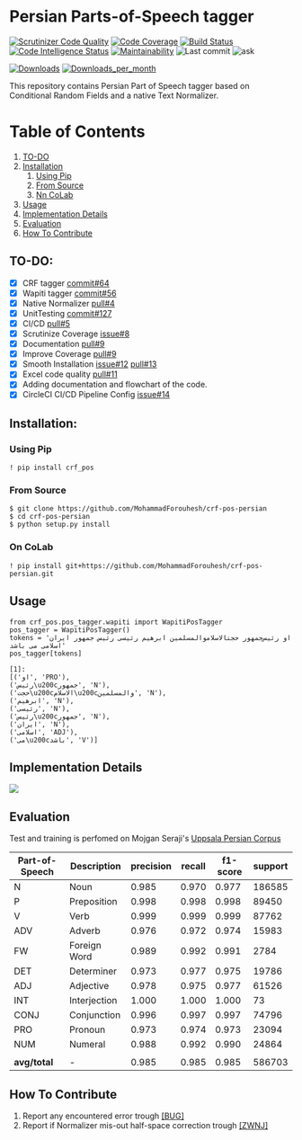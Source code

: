 # Persian Parts-of-Speech tagger

[![Scrutinizer Code Quality](https://scrutinizer-ci.com/g/MohammadForouhesh/crf-pos-persian/badges/quality-score.png?b=main)](https://scrutinizer-ci.com/g/MohammadForouhesh/crf-pos-persian/?branch=main)
[![Code Coverage](https://scrutinizer-ci.com/g/MohammadForouhesh/crf-pos-persian/badges/coverage.png?b=main)](https://scrutinizer-ci.com/g/MohammadForouhesh/crf-pos-persian/?branch=main)
[![Build Status](https://scrutinizer-ci.com/g/MohammadForouhesh/crf-pos-persian/badges/build.png?b=main)](https://scrutinizer-ci.com/g/MohammadForouhesh/crf-pos-persian/build-status/main)
[![Code Intelligence Status](https://scrutinizer-ci.com/g/MohammadForouhesh/crf-pos-persian/badges/code-intelligence.svg?b=main)](https://scrutinizer-ci.com/code-intelligence)
[![Maintainability](https://api.codeclimate.com/v1/badges/26cc09040c2262f3ecb7/maintainability)](https://codeclimate.com/github/MohammadForouhesh/crf-pos-persian/maintainability)
![Last commit](https://img.shields.io/github/last-commit/MohammadForouhesh/crf-pos-persian)
![ask]

[ask]: https://img.shields.io/badge/Ask%20me-anything-1.svg

[![Downloads](https://pepy.tech/badge/crf-pos)](https://pepy.tech/project/crf-pos)
[![Downloads_per_month](https://pepy.tech/badge/crf-pos/month)](https://pepy.tech/project/crf-pos)

This repository contains Persian Part of Speech tagger based on Conditional Random Fields and a native Text Normalizer.

# Table of Contents
1. [TO-DO](#todo)
2. [Installation](#install)
   1. [Using Pip](#pip)
   2. [From Source](#source)
   3. [Nn CoLab](#colab)
3. [Usage](#usage)
4. [Implementation Details](#implementation-details)
5. [Evaluation](#eval)
6. [How To Contribute](#contrib)

[comment]: <> (5. [I/O]&#40;#tpa_io&#41;)

[comment]: <> (6. [Motivation]&#40;#tpa_motiv&#41;)

[comment]: <> (7. [Related Works]&#40;#tpa_lit&#41;)

[comment]: <> (8. [Contributions of this paper]&#40;#tpa_contribution&#41;)

[comment]: <> (9. [Proposed Method]&#40;#tpa_method&#41;)

[comment]: <> (10. [Experiments]&#40;#tpa_exp&#41;)


## TO-DO: <a name="todo"></a>

- [x] CRF tagger [commit#64](https://github.com/MohammadForouhesh/crf-pos-persian/commit/c0897ae7534ff322a594808c6ff1d2b4f12b627b)
- [x] Wapiti tagger [commit#56](https://github.com/MohammadForouhesh/crf-pos-persian/commit/9b267ad01d5ccac162fe9d29071c6ea22d34804f)
- [x] Native Normalizer [pull#4](https://github.com/MohammadForouhesh/crf-pos-persian/pull/4#issuecomment-1060246648)
- [x] UnitTesting [commit#127](https://github.com/MohammadForouhesh/crf-pos-persian/commit/8c0c6d4ae9908d29c39e326bf1a3d14947555141)
- [x] CI/CD [pull#5](https://github.com/MohammadForouhesh/crf-pos-persian/pull/5#issuecomment-1060697450)
- [x] Scrutinize Coverage [issue#8](https://github.com/MohammadForouhesh/crf-pos-persian/issues/8#issue-1162353982)
- [x] Documentation [pull#9](https://github.com/MohammadForouhesh/crf-pos-persian/pull/9#issuecomment-1061754671)
- [x] Improve Coverage [pull#9](https://github.com/MohammadForouhesh/crf-pos-persian/pull/9#issuecomment-1061754671)  
- [x] Smooth Installation [issue#12](https://github.com/MohammadForouhesh/crf-pos-persian/issues/12) [pull#13](https://github.com/MohammadForouhesh/crf-pos-persian/pull/13)
- [x] Excel code quality [pull#11](https://github.com/MohammadForouhesh/crf-pos-persian/pull/11)
- [x] Adding documentation and flowchart of the code.
- [x] CircleCI CI/CD Pipeline Config [issue#14](https://github.com/MohammadForouhesh/crf-pos-persian/issues/14)

## Installation: <a name="install"></a>
### Using Pip <a name="pip"></a>
```shell
! pip install crf_pos
```

### From Source <a name="source"></a>
```shell
$ git clone https://github.com/MohammadForouhesh/crf-pos-persian 
$ cd crf-pos-persian
$ python setup.py install
```
### On CoLab <a name="colab"></a>
```shell
! pip install git+https://github.com/MohammadForouhesh/crf-pos-persian.git
```

## Usage <a name="usage"></a>

```jupyterpython
from crf_pos.pos_tagger.wapiti import WapitiPosTagger
pos_tagger = WapitiPosTagger()
tokens = 'او رئیس‌جمهور حجتالاسلاموالمسلمین ابرهیم رئیسی رئیس جمهور ایران اسلامی می باشد'
pos_tagger[tokens]

[1]: 
[('او', 'PRO'),
('رئیس\u200cجمهور', 'N'),
('حجت\u200cالاسلام\u200cوالمسلمین', 'N'),
('ابرهیم', 'N'),
('رئیسی', 'N'),
('رئیس\u200cجمهور', 'N'),
('ایران', 'N'),
('اسلامی', 'ADJ'),
('می\u200cباشد', 'V')]
```

## Implementation Details <a name="implementation-details"></a>
[![](https://mermaid.ink/svg/pako:eNptkkFvgjAUx79K0xMkQgQ8kehh4i7ObVGTRccOFSo2g5aVdnFTv_sKlA0YPfW99-u_7_3bC4xYjKEPE47yE9gGIQVq3RlH5B-RFaUkPzDEYyDwWZjAsmZg7150kSUFeGQ8Qyn5xvxWHy3kodZCdVyumHAcCcIoeFj_ZVeTSu-KokhmMkUCX8HKa9W9gbrbqrsDdadVd4Bl24qYG0Z0wtG7qQYo4w7kllBFOX3M7fZia87tc153JrsBvT44CWmNYhrXm5Vj_JoJJCWW8i7TPqvjGTqbpibdFnnogprwWoTgXQRoZtJmsOBoQGjvgumUVe1WoafCGdi1n32LkuT_kzvNfLtSL2iuKj2wig-JOAbz9b3ZYhZDzAvKiSBmI7aomluODeOTCdz4Eehsz9DluM6_1rpa8flpYwmUvIUUjmCG1Zclsfr0l_JMCMUJZziEvtpSLJUnaQhDelOozGP1rRYxEYxDpZcWeASRFGzzRSPoCy5xAwUElU5q6vYDbdLy1Q)](https://mermaid.ink/svg/pako:eNptkkFvgjAUx79K0xMkQgQ8kehh4i7ObVGTRccOFSo2g5aVdnFTv_sKlA0YPfW99-u_7_3bC4xYjKEPE47yE9gGIQVq3RlH5B-RFaUkPzDEYyDwWZjAsmZg7150kSUFeGQ8Qyn5xvxWHy3kodZCdVyumHAcCcIoeFj_ZVeTSu-KokhmMkUCX8HKa9W9gbrbqrsDdadVd4Bl24qYG0Z0wtG7qQYo4w7kllBFOX3M7fZia87tc153JrsBvT44CWmNYhrXm5Vj_JoJJCWW8i7TPqvjGTqbpibdFnnogprwWoTgXQRoZtJmsOBoQGjvgumUVe1WoafCGdi1n32LkuT_kzvNfLtSL2iuKj2wig-JOAbz9b3ZYhZDzAvKiSBmI7aomluODeOTCdz4Eehsz9DluM6_1rpa8flpYwmUvIUUjmCG1Zclsfr0l_JMCMUJZziEvtpSLJUnaQhDelOozGP1rRYxEYxDpZcWeASRFGzzRSPoCy5xAwUElU5q6vYDbdLy1Q)

## Evaluation <a name="eval"></a>
Test and training is perfomed on Mojgan Seraji's [Uppsala Persian Corpus](https://sites.google.com/site/mojganserajicom/home/upc)

|Part-of-Speech| Description | precision|   recall|   f1-score|    support|
|--------------|-----------|---------|-----------|-----------|---------|
|          N   |    Noun   |   0.985 |     0.970 |    0.977  |    186585 | 
|          P   |Preposition|   0.998 |     0.998 |     0.998 |     89450 |
|          V   |    Verb   |   0.999 |     0.999 |    0.999  |     87762 | 
|        ADV   |    Adverb |   0.976 |     0.972 |    0.974  |     15983 |
|        FW    |Foreign Word|  0.989 |     0.992 |     0.991 |     2784  |
|        DET   | Determiner|   0.973 |     0.977 |    0.975  |     19786 |
|        ADJ   | Adjective |   0.978 |     0.975 |    0.977  |     61526 |
|        INT   |Interjection|  1.000 |     1.000 |    1.000  |     73    |
|       CONJ   |Conjunction|   0.996 |     0.997 |    0.997  |     74796 |
|        PRO   |   Pronoun |   0.973 |     0.974 |    0.973  |     23094 |
|        NUM   |   Numeral |   0.988 |     0.992 |     0.990 |     24864 |
||
|   <b> avg/total </b> |  -  |    0.985 |   0.985 |    0.985  |  586703|
    
## How To Contribute <a name="contrib"></a>

   1.   Report any encountered error trough [[BUG]](https://github.com/MohammadForouhesh/crf-pos-persian/issues/new?assignees=MohammadForouhesh&labels=bug&template=bug_report.md&title=%5Bbug%5D)
   2.   Report if Normalizer mis-out half-space correction trough [[ZWNJ]](https://github.com/MohammadForouhesh/crf-pos-persian/issues/new?assignees=MohammadForouhesh&labels=enhancement&template=half-space-request.md&title=%5BZWNJ%5D) 
